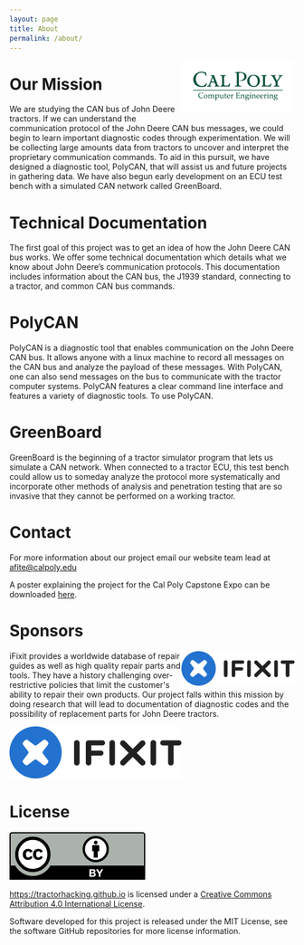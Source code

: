 ```yaml
---
layout: page
title: About
permalink: /about/
---
```

<div style="float:right;"><a href="https://cpe.calpoly.edu/"><img src="/images/capstone.png" alt="CalPolyComputerEngineering" width="200"/></a></div>

# Our Mission
We are studying the CAN bus of John Deere tractors. If we can understand the communication protocol of the John Deere CAN bus messages, we could begin to learn important diagnostic codes through experimentation. We will be collecting large amounts data from tractors to uncover and interpret the proprietary communication commands. To aid in this pursuit, we have  designed a diagnostic tool, PolyCAN, that will assist us and future projects in gathering data. We have also begun early development on an ECU test bench with a simulated CAN network called GreenBoard.

# Technical Documentation
The first goal of this project was to get an idea of how the John Deere CAN bus works. We offer some technical documentation which details what we know about John Deere’s communication protocols. This documentation includes information about the CAN bus, the J1939 standard, connecting to a tractor, and common CAN bus commands.

# PolyCAN
PolyCAN is a diagnostic tool that enables communication on the John Deere CAN bus. It allows anyone with a linux machine to record all messages on the CAN bus and analyze the payload of these messages. With PolyCAN, one can also send messages on the bus to communicate with the tractor computer systems. PolyCAN features a clear command line interface and features a variety of diagnostic tools. To use PolyCAN.

# GreenBoard
GreenBoard is the beginning of a tractor simulator program that lets us simulate a CAN network. When connected to a tractor ECU, this test bench could allow us to someday analyze the protocol more systematically and incorporate other methods of analysis and penetration testing that are so invasive that they cannot be performed on a working tractor.


# Contact
For more information about our project email our website team lead at [afite@calpoly.edu](emailto:afite@calpoly.edu)

A poster explaining the project for the Cal Poly Capstone Expo can be downloaded [here](/files/poster1819.pdf).

# Sponsors
<div style="float:right;"><a href="https://www.ifixit.com/"><img src="/images/ifixit.png" alt="iFixit" width="200"/></a></div>
iFixit provides a worldwide database of repair guides as well as high quality repair parts and tools. They have a history challenging over-restrictive policies that limit the customer's ability to repair their own products. Our project falls within this mission by doing research that will lead to documentation of diagnostic codes and the possibility of replacement parts for John Deere tractors.

[![iFixit](/images/ifixit.png)](https://www.ifixit.com/) 

# License

<a rel="license" href="https://creativecommons.org/licenses/by/4.0/"><img alt="Creative Commons License" style="border-width:0" src="/images/by.svg" /></a>

<a xmlns:cc="http://creativecommons.org/ns#" href="https://tractorhacking.github.io" property="cc:attributionName" rel="cc:attributionURL">https://tractorhacking.github.io</a> is licensed under a <a rel="license" href="https://creativecommons.org/licenses/by/4.0/">Creative Commons Attribution 4.0 International License</a>.

Software developed for this project is released under the MIT License, see the software GitHub repositories for more license information. 
